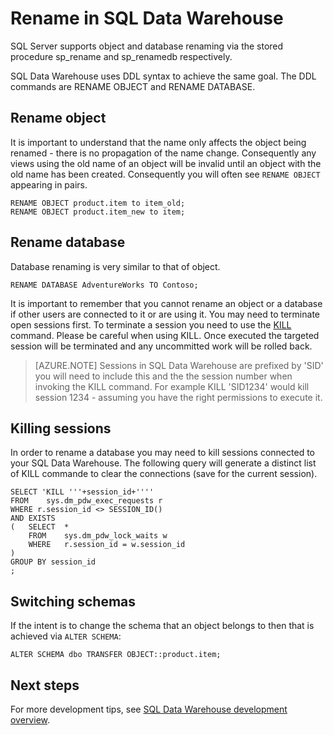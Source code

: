 <properties
   pageTitle="Rename in SQL Data Warehouse | Microsoft Azure"
   description="Tips for renaming objects and databases in Azure SQL Data Warehouse for developing solutions."
   services="sql-data-warehouse"
   documentationCenter="NA"
   authors="jrowlandjones"
   manager="barbkess"
   editor=""/>

<tags
   ms.service="sql-data-warehouse"
   ms.devlang="NA"
   ms.topic="article"
   ms.tgt_pltfrm="NA"
   ms.workload="data-services"
   ms.date="06/22/2015"
   ms.author="JRJ@BigBangData.co.uk;barbkess"/>

# Rename in SQL Data Warehouse
SQL Server supports object and database renaming via the stored procedure sp_rename and sp_renamedb respectively.

SQL Data Warehouse uses DDL syntax to achieve the same goal. The DDL commands are RENAME OBJECT and RENAME DATABASE.

## Rename object

It is important to understand that the name only affects the object being renamed - there is no propagation of the name change. Consequently any views using the old name of an object will be invalid until an object with the old name has been created. Consequently you will often see `RENAME OBJECT` appearing in pairs.

```
RENAME OBJECT product.item to item_old;
RENAME OBJECT product.item_new to item;
```

## Rename database

Database renaming is very similar to that of object. 

```
RENAME DATABASE AdventureWorks TO Contoso;
```

It is important to remember that you cannot rename an object or a database if other users are connected to it or are using it. You may need to terminate open sessions first. To terminate a session you need to use the [KILL] command. Please be careful when using KILL. Once executed the targeted session will be terminated and any uncommitted work will be rolled back.

> [AZURE.NOTE] Sessions in SQL Data Warehouse are prefixed by 'SID' you will need to include this and the the session number when invoking the KILL command. For example KILL 'SID1234' would kill session 1234 - assuming you have the right permissions to execute it.

## Killing sessions
In order to rename a database you may need to kill sessions connected to your SQL Data Warehouse. The following query will generate a distinct list of KILL commande to clear the connections (save for the current session).

```
SELECT 'KILL '''+session_id+''''
FROM	sys.dm_pdw_exec_requests r
WHERE r.session_id <> SESSION_ID()
AND EXISTS
(	SELECT 	*
	FROM 	sys.dm_pdw_lock_waits w
	WHERE 	r.session_id = w.session_id
)
GROUP BY session_id
;
```

## Switching schemas
If the intent is to change the schema that an object belongs to then that is achieved via `ALTER SCHEMA`:

```
ALTER SCHEMA dbo TRANSFER OBJECT::product.item;
```


## Next steps
For more development tips, see [SQL Data Warehouse development overview][].

<!--Image references-->

<!--Article references-->
[SQL Data Warehouse development overview]:  ./sql-data-warehouse-overview-develop/

<!--MSDN references-->
[KILL]: https://msdn.microsoft.com/en-us/library/ms173730.aspx

<!--Other Web references-->
[Azure Management Portal]: (http://portal.azure.com)


